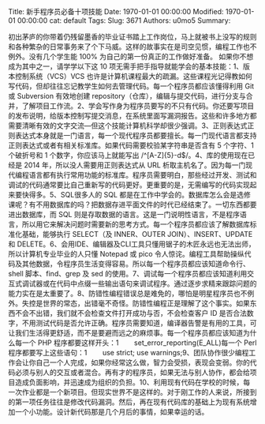 Title: 新手程序员必备十项技能
Date: 1970-01-01 00:00:00
Modified: 1970-01-01 00:00:00
cat: default
Tags: 
Slug: 3671
Authors: u0mo5 
Summary: 

初出茅庐的你带着仍残留墨香的毕业证书踏上工作岗位，马上就被书上没写的规则和各种繁杂的日常事务来了个下马威。这样的故事实在是司空见惯，编程工作也不例外。没有几个学生能 100% 为自己的第一份真正的工作做好准备。
如果你不想成为其中之一，请学学以下这 10 项无需手把手指导就能学会的基本技能：1、版本控制系统（VCS）VCS 也许是计算机课程最大的疏漏。这些课程光记得教如何写代码，但却往往忘记教学生如何去管理代码。每一个程序员都应该懂得利用 Git 或 Subversion 有效地创建 repository（仓库），编辑与提交代码，进行分支与合并，了解项目工作流。2、学会写作身为程序员要写的不只有代码。你还要写项目的发布说明，给版本控制写提交消息，在系统里面写漏洞报告。这些和许多地方都需要清晰有效的文字交流—但这个技能计算机科学却很少强调。3、正则表达式正则表达式本身就是一门语言，每一个现代程序员都要擅长。每一门现代语言都支持正则表达式或者有相关标准库。如果代码需要校验某字符串是否含有 5 个字符、1 个破折号和 1 个数字，你应该马上就能写出 /^[A-Z]{5}-d$/。4、库的使用现在已经是 2014 年，所以没人需要用正则表达式从 URL 析取主机名了。因为每一门现代编程语言都有执行常用功能的标准库。程序员需要明白，那些经过开发、测试和调试的代码通常要比自己重新写的代码更好。更重要的是，无需编写的代码实现起来要快得多。5、SQL很多人的 SQL 都是在工作中学会的。数据库怎么会是选修课呢？有不用数据库的吗？把数据存进平面文件的时代已经结束了。一切东西都要进出数据库，而 SQL 则是存取数据的语言。这是一门说明性语言，不是程序语言，所以用它来解决问题时需要新的思考方式。每一个程序员都应该了解数据库标准化基础，能够执行 SELECT（及 INNER、OUTER JOIN）、INSERT、UPDATE 和 DELETE。6、会用IDE、编辑器及CLI工具只懂用锯子的木匠永远也无法出师，所以计算机专业毕业的人只懂 Notepad 或 pico 令人惊诧。编程工具帮助操纵代码及其他数据，令程序员生活变得容易。所以每一个程序员都应该知道命令行、shell 脚本、find、grep 及 sed 的使用。7、调试每一个程序员都应该知道利用交互式调试器或在代码中点缀一些输出语句来调试程序。通过逐步求精来跟踪问题的能力实在是太重要了。8、防错性编程错误总是难免的，哪怕是明星程序员也不例外。失控是世界的常态，出错毫不奇怪。防错性编程正是理解了这个事实。如果东西不会不出错，我们就不会检查文件打开成功与否，不会检查客户 ID 是否合法数字，不用测试代码是否允许正确。程序员需要知道，编译器告警是有用的工具，可让我们生活得更舒适，而不是要避而远之的麻烦事。每一个程序员都应该知道为什么每一个 PHP 程序都要这样开头：1        set_error_reporting(E_ALL)每一个 Perl 程序都要写上这些语句：1        use strict; use warnings;9、团队协作很少编程工作会让你自己一个人完成，如果你经常这么做，智力会受损，表现会变弱。你的代码必须与别人的交互或者混合。再有才的程序员，如果无法与别人协作，都会给项目造成负面影响，并迅速成为组织的负担。10、利用现有代码在学校的时候，每一次作业都是一个新项目。但现实世界不是这样的。对于刚工作的人来说，所接到的第一项任务往往是修改代码漏洞。然后，再在现有代码库的基础上为现有系统增加一个小功能。设计新代码那是几个月后的事情，如果幸运的话。
